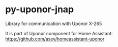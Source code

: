 # py-uponor-jnap
Library for communication with Uponor X-265

It is part of Uponor component for Home Assistant: https://github.com/asev/homeassistant-uponor

